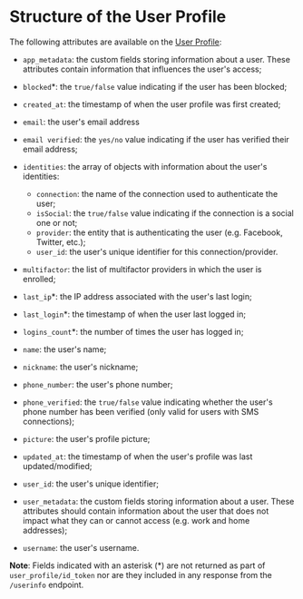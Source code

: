 # Structure of the User Profile

The following attributes are available on the [User Profile](/user-profile):

* `app_metadata`: the custom fields storing information about a user. These attributes contain information that influences the user's access;

* `blocked`*: the `true/false` value indicating if the user has been blocked;

* `created_at`: the timestamp of when the user profile was first created;

* `email`: the user's email address

* `email verified`: the `yes/no` value indicating if the user has verified their email address;

* `identities`: the array of objects with information about the user's identities:

    * `connection`: the name of the connection used to authenticate the user;
    * `isSocial`: the `true/false` value indicating if the connection is a social one or not;
    * `provider`: the entity that is authenticating the user (e.g. Facebook, Twitter, etc.);
    * `user_id`: the user's unique identifier for this connection/provider.


* `multifactor`: the list of multifactor providers in which the user is enrolled;

* `last_ip`*: the IP address associated with the user's last login;

* `last_login`*: the timestamp of when the user last logged in;

* `logins_count`*: the number of times the user has logged in;

* `name`: the user's name;

* `nickname`: the user's nickname;

* `phone_number`: the user's phone number;

* `phone_verified`: the `true/false` value indicating whether the user's phone number has been verified (only valid for users with SMS connections);

* `picture`: the user's profile picture;

* `updated_at`: the timestamp of when the user's profile was last updated/modified;

* `user_id`: the user's unique identifier;

* `user_metadata`: the custom fields storing information about a user. These attributes should contain information about the user that does not impact what they can or cannot access (e.g. work and home addresses);

* `username`: the user's username.

**Note**: Fields indicated with an asterisk (*) are not returned as part of `user_profile/id_token` nor are they included in any response from the `/userinfo` endpoint.
